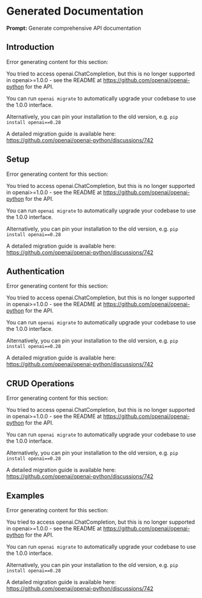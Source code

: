 #    Generated Documentation

**Prompt:** Generate comprehensive API documentation

## Introduction

Error generating content for this section: 

You tried to access openai.ChatCompletion, but this is no longer supported in openai>=1.0.0 - see the README at https://github.com/openai/openai-python for the API.

You can run `openai migrate` to automatically upgrade your codebase to use the 1.0.0 interface. 

Alternatively, you can pin your installation to the old version, e.g. `pip install openai==0.28`

A detailed migration guide is available here: https://github.com/openai/openai-python/discussions/742


## Setup

Error generating content for this section: 

You tried to access openai.ChatCompletion, but this is no longer supported in openai>=1.0.0 - see the README at https://github.com/openai/openai-python for the API.

You can run `openai migrate` to automatically upgrade your codebase to use the 1.0.0 interface. 

Alternatively, you can pin your installation to the old version, e.g. `pip install openai==0.28`

A detailed migration guide is available here: https://github.com/openai/openai-python/discussions/742


## Authentication

Error generating content for this section: 

You tried to access openai.ChatCompletion, but this is no longer supported in openai>=1.0.0 - see the README at https://github.com/openai/openai-python for the API.

You can run `openai migrate` to automatically upgrade your codebase to use the 1.0.0 interface. 

Alternatively, you can pin your installation to the old version, e.g. `pip install openai==0.28`

A detailed migration guide is available here: https://github.com/openai/openai-python/discussions/742


## CRUD Operations

Error generating content for this section: 

You tried to access openai.ChatCompletion, but this is no longer supported in openai>=1.0.0 - see the README at https://github.com/openai/openai-python for the API.

You can run `openai migrate` to automatically upgrade your codebase to use the 1.0.0 interface. 

Alternatively, you can pin your installation to the old version, e.g. `pip install openai==0.28`

A detailed migration guide is available here: https://github.com/openai/openai-python/discussions/742


## Examples

Error generating content for this section: 

You tried to access openai.ChatCompletion, but this is no longer supported in openai>=1.0.0 - see the README at https://github.com/openai/openai-python for the API.

You can run `openai migrate` to automatically upgrade your codebase to use the 1.0.0 interface. 

Alternatively, you can pin your installation to the old version, e.g. `pip install openai==0.28`

A detailed migration guide is available here: https://github.com/openai/openai-python/discussions/742


